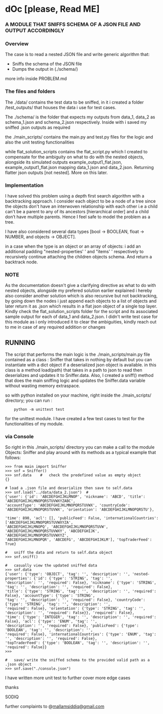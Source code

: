 # dOc [please, Read ME]

### A MODULE THAT SNIFFS SCHEMA OF A JSON FILE AND OUTPUT ACCORDINGLY

### Overview

The case is to read  a nested JSON file and write generic algorithm that:

- Sniffs the schema of the JSON file 
- Dumps the output in (./schema/)

more info inside PROBLEM.md


### The files and folders

The ./data/ contains the test data to be sniffed, in it i created a folder /test_outputs/ that houses the data i use for test cases.

The ./schema/ is the folder that expects my outputs from data_1, data_2 as schema_1.json and schema_2.json respectively. Inside with i saved my sniffed .json outputs as required

the ./main_scripts/ contains the main.py and test.py files for the logic and also the unit testing functionalities

while flat_solution_scripts contains the flat_script.py which I created  to compensate for the ambiguity on what to do with the nested objects, alongside its simulated outputs example_output1_flat.json, example_output1_flat.json mapping data_1.json and data_2.json. Returning flatter json outputs [not nested]. More on this later. 


### Implementation

I have solved this problem using a depth first search algorithm with a backtracking approach. I consider each object to be a node of a tree since the objects don't have an interwoven relationship with each other i.e a child can't be a parent to any of its ancestors [hierarchical order] and a child don’t have multiple parents. Hence I feel safe to model the problem as a tree.

I have also considered several data types [bool -> BOOLEAN, float -> NUMBER, and objects -> OBJECT].

in a case when the type is an object or an array of objects: i add an additional padding "nested-properties' ' and "items' ' respectively to recursively continue attaching the children objects schema. And return a backtrack node.

### NOTE

As the documentation doesn't give a clarifying directive as what to do with nested objects, alongside my prefered solution earlier explained i hereby also consider another solution which is also recursive but not backtracking, by going down the nodes i just append each objects to a list of objects and later return it as .json which results in a flat json object of a single top layer. Kindly check the flat_solution_scripts folder for the script and its associated sample output for each of data_1 and data_2.json. I didn't write test case for this module as i only introduced it to clear the ambiguities, kindly reach out to me in case of any required addition or changes

## RUNNING

The script that performs the main logic is the ./main_scripts/main.py file contained as a class : Sniffer that takes in nothing by default but you can instantiate with a dict object if a deserialized json object is available. in this class is a method load(path) that takes in a path to json to read then deserializes and updates it to Sniffer.data. Also, I created a sniff() method that does the main sniffing logic and updates the Sniffer.data variable without wasting memory extraspace.

so with python installed on your machine, right inside the ./main_scripts/ directory; you can run :

		python -m unittest test

for the unittest module. I have created a few test cases to test for the functionalities of my module.

### via Console

So right in this ./main_scripts/ directory you can make a call to the module Objects: Sniffer and play around with its methods as a typical example that follows:

	>>> from main import Sniffer
	>>> snf = Sniffer()
	>>> snf.data	#	check the predefined value as empty object
	{}   

	# load a .json file and deserialize then save to self.data
	>>> snf.load("../data/data_2.json")  # 
	{'user': {'id': 'ABCDEFGHIJKLMNOP', 'nickname': 'ABCD', 'title': 'ABCDEFGHIJKLMNOPQRSTUVWXYZABC', 
	'accountType': 'ABCDEFGHIJKLMNOPQRSTUVWX', 'countryCode': 'ABCDEFGHIJKLMNOPQRSTUVWX', 'orientation': 'ABCDEFGHIJKLMNOPQRSTU'},
	 
	'time': 890, 'acl': [], 'publicFeed': False, 'internationalCountries': ['ABCDEFGHIJKLMNOPQRSTUVWXYZA', 
	'ABCDEFGHIJKLMNOPQ', 'ABCDEFGHIJKLMNOPQRSTUVW', 
	'ABCDEFGHIJKLMNOPQRSTUVWXY', 'ABCDEFGHIJK', 'ABCDEFGHIJKLMNOPQRSTUVWXYZ', 
	'ABCDEFGHIJKLMNOPQR', 'ABCDEFG', 'ABCDEFGHIJKLM'], 'topTraderFeed': True}

	#	sniff the data and return to self.data object
	>>>	snf.sniff()

	# 	casually view the updated sniffed data
	>>> snf.data
	{'user': {'type': 'OBJECT', 'tag': '', 'description': '', 'nested-properties': {'id': {'type': 'STRING', 'tag': '', 
	'description': '', 'required': False}, 'nickname': {'type': 'STRING', 'tag': '', 'description': '', 'required': False}, 
	'title': {'type': 'STRING', 'tag': '', 'description': '', 'required': False}, 'accountType': {'type': 'STRING', 
	'tag': '', 'description': '', 'required': False}, 'countryCode': {'type': 'STRING', 'tag': '', 'description': '', 
	'required': False}, 'orientation': {'type': 'STRING', 'tag': '', 'description': '', 'required': False}}, 'required': False}, 
	'time': {'type': 'INTEGER', 'tag': '', 'description': '', 'required': False}, 'acl': {'type': 'ENUM', 'tag': '', 
	'description': '', 'required': False}, 'publicFeed': {'type': 'BOOLEAN', 'tag': '', 'description': '', 
	'required': False}, 'internationalCountries': {'type': 'ENUM', 'tag': '', 'description': '', 'required': False}, 
	'topTraderFeed': {'type': 'BOOLEAN', 'tag': '', 'description': '', 'required': False}}
	>>>

	#	save/ write the sniffed schema to the provided valid path as a .json object
	>>> snf.save("./console.json")

I have written more unit test to further cover more edge cases


thanks 

SODIQ


further complaints to @mallamsiddiq@gmail.com




